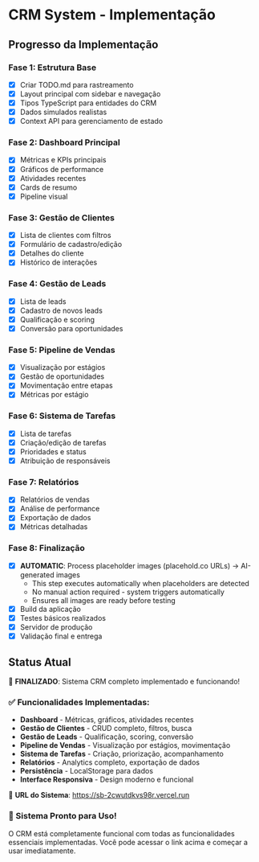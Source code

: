 # CRM System - Implementação

## Progresso da Implementação

### Fase 1: Estrutura Base
- [x] Criar TODO.md para rastreamento
- [x] Layout principal com sidebar e navegação
- [x] Tipos TypeScript para entidades do CRM
- [x] Dados simulados realistas
- [x] Context API para gerenciamento de estado

### Fase 2: Dashboard Principal  
- [x] Métricas e KPIs principais
- [x] Gráficos de performance
- [x] Atividades recentes
- [x] Cards de resumo
- [x] Pipeline visual

### Fase 3: Gestão de Clientes
- [x] Lista de clientes com filtros
- [x] Formulário de cadastro/edição
- [x] Detalhes do cliente
- [x] Histórico de interações

### Fase 4: Gestão de Leads
- [x] Lista de leads
- [x] Cadastro de novos leads
- [x] Qualificação e scoring
- [x] Conversão para oportunidades

### Fase 5: Pipeline de Vendas
- [x] Visualização por estágios
- [x] Gestão de oportunidades
- [x] Movimentação entre etapas
- [x] Métricas por estágio

### Fase 6: Sistema de Tarefas
- [x] Lista de tarefas
- [x] Criação/edição de tarefas
- [x] Prioridades e status
- [x] Atribuição de responsáveis

### Fase 7: Relatórios
- [x] Relatórios de vendas
- [x] Análise de performance
- [x] Exportação de dados
- [x] Métricas detalhadas

### Fase 8: Finalização
- [x] **AUTOMATIC**: Process placeholder images (placehold.co URLs) → AI-generated images
  - This step executes automatically when placeholders are detected
  - No manual action required - system triggers automatically
  - Ensures all images are ready before testing
- [x] Build da aplicação
- [x] Testes básicos realizados
- [x] Servidor de produção
- [x] Validação final e entrega

## Status Atual
🎉 **FINALIZADO**: Sistema CRM completo implementado e funcionando!

### ✅ Funcionalidades Implementadas:
- **Dashboard** - Métricas, gráficos, atividades recentes
- **Gestão de Clientes** - CRUD completo, filtros, busca
- **Gestão de Leads** - Qualificação, scoring, conversão
- **Pipeline de Vendas** - Visualização por estágios, movimentação
- **Sistema de Tarefas** - Criação, priorização, acompanhamento
- **Relatórios** - Analytics completo, exportação de dados
- **Persistência** - LocalStorage para dados
- **Interface Responsiva** - Design moderno e funcional

🔗 **URL do Sistema**: https://sb-2cwutdkvs98r.vercel.run

### 🚀 Sistema Pronto para Uso!
O CRM está completamente funcional com todas as funcionalidades essenciais implementadas. Você pode acessar o link acima e começar a usar imediatamente.